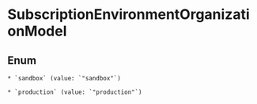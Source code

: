 
# SubscriptionEnvironmentOrganizationModel

## Enum


    * `sandbox` (value: `"sandbox"`)

    * `production` (value: `"production"`)



